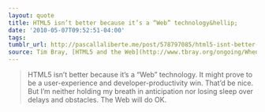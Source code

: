 ```yaml
---
layout: quote
title: HTML5 isn’t better because it’s a “Web” technology&hellip;
date: '2010-05-07T09:52:51-04:00'
tags: 
tumblr_url: http://pascallaliberte.me/post/578797085/html5-isnt-better-because-its-a-web
source: Tim Bray, [HTML5 and the Web](http://www.tbray.org/ongoing/When/201x/2010/05/05/HTML5-and-the-Web)
---
```

> HTML5 isn’t better because it’s a “Web” technology. It might prove to be a user-experience and developer-productivity win. That’d be nice. But I’m neither holding my breath in anticipation nor losing sleep over delays and obstacles. The Web will do OK.
